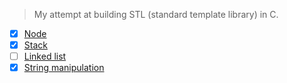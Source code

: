 > My attempt at building STL (standard template library) in C.

- [x] [Node](./node.h)
- [x] [Stack](./stack.h) 
- [ ] [Linked list](./ll.h) 
- [x] [String manipulation](./string.h)
